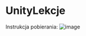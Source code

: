 # UnityLekcje
Instrukcja pobierania:
![image](https://github.com/TrueSnail/UnityLekcje/assets/44951561/a59910d5-420e-4ce9-b1b6-b9b1a7bdd5b3)

